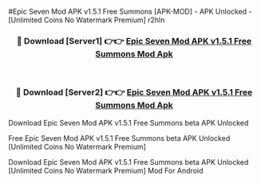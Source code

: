 #Epic Seven Mod APK v1.5.1 Free Summons [APK-MOD] - APK Unlocked - [Unlimited Coins No Watermark Premium] r2hln



<div align="center">

<h3>🔴 Download [Server1] 👉👉 <a href="https://momento.my/?title=Epic_Seven_Mod_APK_v1.5.1_Free_Summons">Epic Seven Mod APK v1.5.1 Free Summons Mod Apk</a></h3><br>

<h3>🔴 Download [Server2] 👉👉 <a href="https://momento.my/?title=Epic_Seven_Mod_APK_v1.5.1_Free_Summons">Epic Seven Mod APK v1.5.1 Free Summons Mod Apk</a></h3>
</div>



Download Epic Seven Mod APK v1.5.1 Free Summons beta APK Unlocked

Free Epic Seven Mod APK v1.5.1 Free Summons beta APK Unlocked [Unlimited Coins No Watermark Premium]

Download Epic Seven Mod APK v1.5.1 Free Summons beta APK Unlocked [Unlimited Coins No Watermark Premium] Mod For Android
